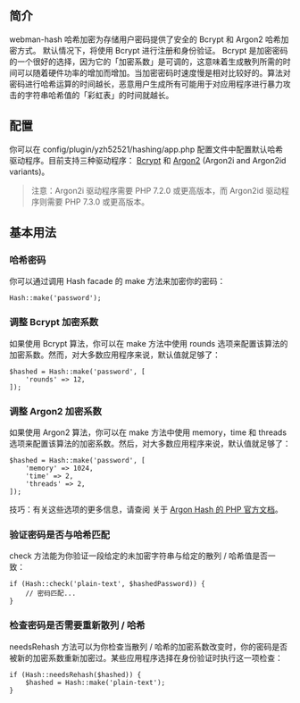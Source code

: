 ## 简介
webman-hash 哈希加密为存储用户密码提供了安全的 Bcrypt 和 Argon2 哈希加密方式。 默认情况下，将使用 Bcrypt 进行注册和身份验证。
Bcrypt 是加密密码的一个很好的选择，因为它的「加密系数」是可调的，这意味着生成散列所需的时间可以随着硬件功率的增加而增加。当加密密码时速度慢是相对比较好的。算法对密码进行哈希运算的时间越长，恶意用户生成所有可能用于对应用程序进行暴力攻击的字符串哈希值的「彩虹表」的时间就越长。
## 配置
你可以在 config/plugin/yzh52521/hashing/app.php 配置文件中配置默认哈希驱动程序。目前支持三种驱动程序： [Bcrypt](https://en.wikipedia.org/wiki/Bcrypt) 和 [Argon2](https://en.wikipedia.org/wiki/Argon2) (Argon2i and Argon2id variants)。

> 注意：Argon2i 驱动程序需要 PHP 7.2.0 或更高版本，而 Argon2id 驱动程序则需要 PHP 7.3.0 或更高版本。

## 基本用法
### 哈希密码
你可以通过调用 Hash facade 的 make 方法来加密你的密码：
```
Hash::make('password');
```
### 调整 Bcrypt 加密系数
如果使用 Bcrypt 算法，你可以在 make 方法中使用 rounds 选项来配置该算法的加密系数。然而，对大多数应用程序来说，默认值就足够了：

```
$hashed = Hash::make('password', [
    'rounds' => 12,
]);
```
### 调整 Argon2 加密系数
如果使用 Argon2 算法，你可以在 make 方法中使用 memory，time 和 threads 选项来配置该算法的加密系数。然后，对大多数应用程序来说，默认值就足够了：

```
$hashed = Hash::make('password', [
    'memory' => 1024,
    'time' => 2,
    'threads' => 2,
]);
```
技巧：有关这些选项的更多信息，请查阅 关于 [Argon Hash 的 PHP 官方文档](https://www.php.net/manual/zh/function.password-hash.php)。

### 验证密码是否与哈希匹配

check 方法能为你验证一段给定的未加密字符串与给定的散列 / 哈希值是否一致：
```
if (Hash::check('plain-text', $hashedPassword)) {
    // 密码匹配...
}
```
### 检查密码是否需要重新散列 / 哈希
needsRehash 方法可以为你检查当散列 / 哈希的加密系数改变时，你的密码是否被新的加密系数重新加密过。某些应用程序选择在身份验证时执行这一项检查：
```
if (Hash::needsRehash($hashed)) {
    $hashed = Hash::make('plain-text');
}
```